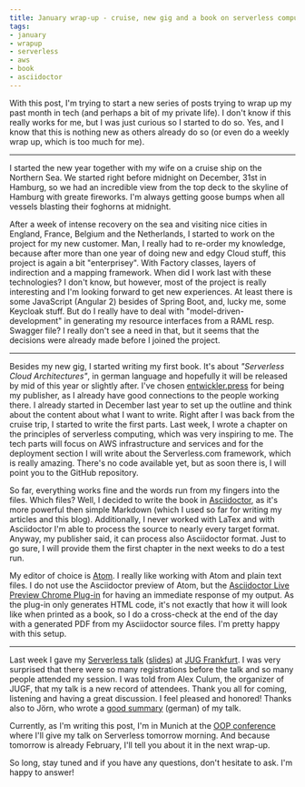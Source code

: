 ```yaml
---
title: January wrap-up - cruise, new gig and a book on serverless computing
tags:
- january
- wrapup
- serverless
- aws
- book
- asciidoctor
---
```


With this post, I'm trying to start a new series of posts trying to wrap up my past month in tech (and perhaps a bit of my private life).
I don't know if this really works for me, but I was just curious so I started to do so.
Yes, and I know that this is nothing new as others already do so (or even do a weekly wrap up, which is too much for me).

---

I started the new year together with my wife on a cruise ship on the Northern Sea.
We started right before midnight on December, 31st in Hamburg, so we had an incredible view from the top deck to the skyline of Hamburg with greate fireworks.
I'm always getting goose bumps when all vessels blasting their foghorns at midnight.

After a week of intense recovery on the sea and visiting nice cities in England, France, Belgium and the Netherlands, I started to work on the project for my new customer.
Man, I really had to re-order my knowledge, because after more than one year of doing new and edgy Cloud stuff, this project is again a bit "enterprisey".
With Factory classes, layers of indirection and a mapping framework.
When did I work last with these technologies?
I don't know, but however, most of the project is really interesting and I'm looking forward to get new experiences.
At least there is some JavaScript (Angular 2) besides of Spring Boot, and, lucky me, some Keycloak stuff.
But do I really have to deal with "model-driven-development" in generating my resource interfaces from a RAML resp. Swagger file?
I really don't see a need in that, but it seems that the decisions were already made before I joined the project.

---

Besides my new gig, I started writing my first book.
It's about _"Serverless Cloud Architectures"_, in german language and hopefully it will be released by mid of this year or slightly after.
I've chosen [entwickler.press](https://entwickler.de/press) for being my publisher, as I already have good connections to the people working there.
I already started in December last year to set up the outline and think about the content about what I want to write.
Right after I was back from the cruise trip, I started to write the first parts.
Last week, I wrote a chapter on the principles of serverless computing, which was very inspiring to me.
The tech parts will focus on AWS infrastructure and services and for the deployment section I will write about the Serverless.com framework, which is really amazing.
There's no code available yet, but as soon there is, I will point you to the GitHub repository.

So far, everything works fine and the words run from my fingers into the files.
Which files?
Well, I decided to write the book in [Asciidoctor](http://asciidoctor.org), as it's more powerful then simple Markdown (which I used so far for writing my articles and this blog).
Additionally, I never worked with LaTex and with Asciidoctor I'm able to process the source to nearly every target format.
Anyway, my publisher said, it can process also Asciidoctor format.
Just to go sure, I will provide them the first chapter in the next weeks to do a test run.

My editor of choice is [Atom](https://atom.io).
I really like working with Atom and plain text files.
I do not use the Asciidoctor preview of Atom, but the [Asciidoctor Live Preview Chrome Plug-in](https://chrome.google.com/webstore/detail/asciidoctorjs-live-previe/iaalpfgpbocpdfblpnhhgllgbdbchmia) for having an immediate response of my output.
As the plug-in only generates HTML code, it's not exactly that how it will look like when printed as a book, so I do a cross-check at the end of the day with a generated PDF from my Asciidoctor source files.
I'm pretty happy with this setup.

---

Last week I gave my [Serverless talk](/talks#serverless) ([slides](https://speakerdeck.com/dasniko/serverless-cloud-architectures)) at [JUG Frankfurt](http://jugf.de).
I was very surprised that there were so many registrations before the talk and so many people attended my session.
I was told from Alex Culum, the organizer of JUGF, that my talk is a new record of attendees.
Thank you all for coming, listening and having a great discussion. I feel pleased and honored!
Thanks also to Jörn, who wrote a [good summary](http://www.hameister.org/Blog/?p=5090) (german) of my talk.

Currently, as I'm writing this post, I'm in Munich at the [OOP conference](http://www.oop-konferenz.de) where I'll give my talk on Serverless tomorrow morning.
And because tomorrow is already February, I'll tell you about it in the next wrap-up.

So long, stay tuned and if you have any questions, don't hesitate to ask. I'm happy to answer!
